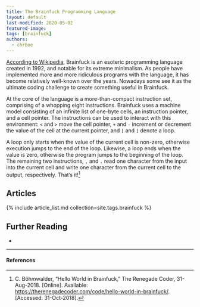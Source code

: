 ```yaml
---
title: The Brainfuck Programming Language
layout: default
last-modified: 2020-05-02
featured-image:
tags: [brainfuck]
authors:
  - chrboe
---
```


[According to Wikipedia][1], Brainfuck is an esoteric programming language created in
1992, and notable for its extreme minimalism. As people have implemented more and
more ridiculous programs with the language, it has become relatively well-known
over the years. Nowadays some see it as the ultimate coding challenge to create
something useful in Brainfuck.

At the core of the language is a more-than-compact instruction set, comprising
of a whopping eight instructions. Brainfuck uses a machine model consisting of
an infinite list of one-byte cells, an instruction pointer, and a cell pointer.
The instructions can be used to interact with this environment: `<` and `>`
move the cell pointer, `+` and `-` increment or decrement the value of the cell
at the current pointer, and `[` and `]` denote a loop.

A loop only starts when the value of the current cell is non-zero, otherwise
execution jumps to the end of the loop. Likewise, a loop ends when the value is
zero, otherwise the program jumps to the beginning of the loop. The remaining
two instructions, `,` and `.` read one character from the input into the current
cell and write one character from the current cell to the output, respectively.
That’s it![^1]

## Articles

{% include article_list.md collection=site.tags.brainfuck %}

## Further Reading

-

---

#### References

[^1]: C. Böhmwalder, “Hello World in Brainfuck,” The Renegade Coder, 31-Aug-2018. [Online]. Available: <https://therenegadecoder.com/code/hello-world-in-brainfuck/>. [Accessed: 31-Oct-2018].

[1]: https://en.wikipedia.org/wiki/Brainfuck

